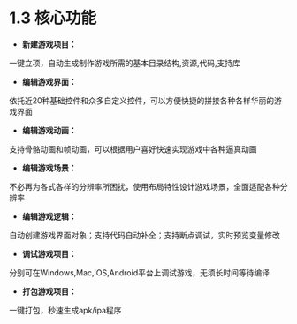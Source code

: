 # 1.3 核心功能


- **新建游戏项目：**

一键立项，自动生成制作游戏所需的基本目录结构,资源,代码,支持库

- **编辑游戏界面：**

依托近20种基础控件和众多自定义控件，可以方便快捷的拼接各种各样华丽的游戏界面

- **编辑游戏动画：**

支持骨骼动画和帧动画，可以根据用户喜好快速实现游戏中各种逼真动画

- **编辑游戏场景：**

不必再为各式各样的分辨率所困扰，使用布局特性设计游戏场景，全面适配各种分辨率

- **编辑游戏逻辑：**

自动创建游戏界面对象；支持代码自动补全；支持断点调试，实时预览变量修改

- **调试游戏项目：**

分别可在Windows,Mac,IOS,Android平台上调试游戏，无须长时间等待编译

- **打包游戏项目：**

一键打包，秒速生成apk/ipa程序


